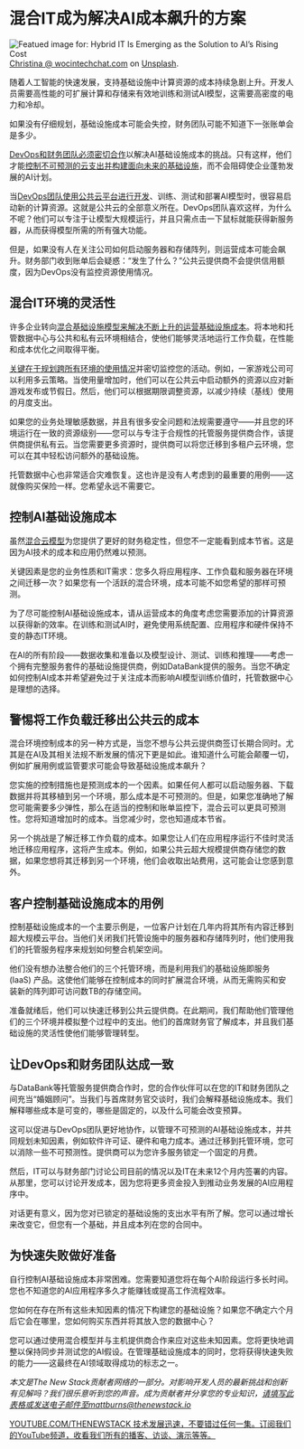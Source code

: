 # 混合IT成为解决AI成本飙升的方案

![Featued image for: Hybrid IT Is Emerging as the Solution to AI’s Rising Cost](https://cdn.thenewstack.io/media/2024/12/014b7512-christina-wocintechchat-com-6dv3pe-jnsg-unsplash-1024x684.jpg)
[Christina @ wocintechchat.com](https://unsplash.com/@wocintechchat?utm_content=creditCopyText&utm_medium=referral&utm_source=unsplash) on [Unsplash](https://unsplash.com/photos/shallow-focus-photo-of-person-using-macbook-6Dv3pe-JnSg?utm_content=creditCopyText&utm_medium=referral&utm_source=unsplash).

随着人工智能的快速发展，支持基础设施中计算资源的成本持续急剧上升。开发人员需要高性能的可扩展计算和存储来有效地训练和测试AI模型，这需要高密度的电力和冷却。

如果没有仔细规划，基础设施成本可能会失控，财务团队可能不知道下一张账单会是多少。

[DevOps和财务团队必须密切合作](https://thenewstack.io/engineers-must-become-agile-collaboration-ninjas/)以解决AI基础设施成本的挑战。只有这样，他们才能[控制不可预测的云支出并构建面向未来的基础设施](https://thenewstack.io/chaos-under-control-addressing-cloud-infrastructure-drift/)，而不会阻碍使企业蓬勃发展的AI计划。

当[DevOps团队使用公共云平台进行开发](https://thenewstack.io/building-an-effective-internal-developer-platform/)、训练、测试和部署AI模型时，很容易启动新的计算资源。这就是公共云的全部意义所在。DevOps团队喜欢这样，为什么不呢？他们可以专注于让模型大规模运行，并且只需点击一下鼠标就能获得新服务器，从而获得模型所需的所有强大功能。

但是，如果没有人在关注公司如何启动服务器和存储阵列，则运营成本可能会飙升。财务部门收到账单后会疑惑：“发生了什么？”公共云提供商不会提供信用额度，因为DevOps没有监控资源使用情况。

## 混合IT环境的灵活性

许多企业转向[混合基础设施模型来解决不断上升的运营基础设施成本](https://thenewstack.io/forget-all-cloud-or-all-on-prem-embrace-hybrid-for-agility-and-cost-savings/)。将本地和托管数据中心与公共和私有云环境相结合，使他们能够灵活地运行工作负载，在性能和成本优化之间取得平衡。

[关键在于规划跨所有环境的使用情况](https://thenewstack.io/how-to-go-about-setting-up-a-hybrid-cloud-environment/)并密切监控您的活动。例如，一家游戏公司可以利用多云策略。当使用量增加时，他们可以在公共云中启动额外的资源以应对新游戏发布或节假日。然后，他们可以根据期限调整资源，以减少持续（基线）使用的月度支出。

如果您的业务处理敏感数据，并且有很多安全问题和法规需要遵守——并且您的环境运行在一致的资源级别——您可以与专注于合规性的托管服务提供商合作，该提供商提供私有云。当您需要更多资源时，提供商可以将您迁移到多租户云环境，您可以在其中轻松访问额外的基础设施。

托管数据中心也非常适合灾难恢复。这也许是没有人考虑到的最重要的用例——这就像购买保险一样。您希望永远不需要它。

## 控制AI基础设施成本

虽然[混合云模型](https://thenewstack.io/use-a-finops-model-to-control-hybrid-cloud-costs/)为您提供了更好的财务稳定性，但您不一定能看到成本节省。这是因为AI技术的成本和应用仍然难以预测。

关键因素是您的业务性质和IT需求：您多久将应用程序、工作负载和服务器在环境之间迁移一次？如果您有一个活跃的混合环境，成本可能不如您希望的那样可预测。

为了尽可能控制AI基础设施成本，请从运营成本的角度考虑您需要添加的计算资源以获得新的效率。在训练和测试AI时，避免使用系统配置、应用程序和硬件保持不变的静态IT环境。

在AI的所有阶段——数据收集和准备以及模型设计、测试、训练和推理——考虑一个拥有完整服务套件的基础设施提供商，例如DataBank提供的服务。当您不确定如何控制AI成本并希望避免过于关注成本而影响AI模型训练价值时，托管数据中心是理想的选择。

## 警惕将工作负载迁移出公共云的成本
混合环境控制成本的另一种方式是，当您不想与公共云提供商签订长期合同时。尤其是在AI及其相关法规不断发展的情况下更是如此。谁知道什么可能会颠覆一切，例如扩展用例或监管要求可能会导致基础设施成本飙升？

您实施的控制措施也是预测成本的一个因素。如果任何人都可以启动服务器、下载数据并将其移植到另一个环境，那么成本是不可预测的。但是，如果您准确地了解您可能需要多少弹性，那么在适当的控制和账单监控下，混合云可以更具可预测性。您将知道增加时的成本。当您减少时，您也知道成本节省。

另一个挑战是了解迁移工作负载的成本。如果您让人们在应用程序运行不佳时灵活地迁移应用程序，这将产生成本。例如，如果公共云超大规模提供商存储您的数据，如果您想将其迁移到另一个环境，他们会收取出站费用，这可能会让您感到意外。

## 客户控制基础设施成本的用例
控制基础设施成本的一个主要示例是，一位客户计划在几年内将其所有内容迁移到超大规模云平台。当他们关闭我们托管设施中的服务器和存储阵列时，他们使用我们的托管服务程序来规划如何整合机架空间。

他们没有想办法整合他们的三个托管环境，而是利用我们的基础设施即服务 (IaaS) 产品。这使他们能够在控制成本的同时扩展混合环境，从而无需购买和安装新的阵列即可访问数TB的存储空间。

准备就绪后，他们可以快速迁移到公共云提供商。在此期间，我们帮助他们管理他们的三个环境并模拟整个过程中的支出。他们的首席财务官了解成本，并且我们基础设施的灵活性使他们能够管理转型。

## 让DevOps和财务团队达成一致
与DataBank等托管服务提供商合作时，您的合作伙伴可以在您的IT和财务团队之间充当“婚姻顾问”。当我们与首席财务官交谈时，我们会解释基础设施成本。我们解释哪些成本是可变的，哪些是固定的，以及什么可能会改变预算。

这可以促进与DevOps团队更好地协作，以管理不可预测的AI基础设施成本，并共同规划未知因素，例如软件许可证、硬件和电力成本。通过迁移到托管环境，您可以消除一些不可预测性。提供商可以为您许多服务锁定一个固定的月费。

然后，IT可以与财务部门讨论公司目前的情况以及IT在未来12个月内签署的内容。从那里，您可以讨论开发成本，因为您将更多资金投入到推动业务发展的AI应用程序中。

对话更有意义，因为您对已锁定的基础设施的支出水平有所了解。您可以通过增长来改变它，但您有一个基础，并且成本列在您的合同中。

## 为快速失败做好准备
自行控制AI基础设施成本非常困难。您需要知道您将在每个AI阶段运行多长时间。您也不知道您的AI应用程序多久才能赚钱或提高工作流程效率。

您如何在存在所有这些未知因素的情况下构建您的基础设施？如果您不确定六个月后它会在哪里，您如何购买东西并将其放入您的数据中心？

您可以通过使用混合模型并与主机提供商合作来应对这些未知因素。您将更快地调整以保持同步并测试您的AI假设。在管理基础设施成本的同时，您将获得快速失败的能力——这最终在AI领域取得成功的标志之一。

*本文是The New Stack贡献者网络的一部分。对影响开发人员的最新挑战和创新有见解吗？我们很乐意听到您的声音。成为贡献者并分享您的专业知识，请填写此表格或发送电子邮件至mattburns@thenewstack.io*

[YOUTUBE.COM/THENEWSTACK 技术发展迅速，不要错过任何一集。订阅我们的YouTube频道，收看我们所有的播客、访谈、演示等等。](https://youtube.com/thenewstack?sub_confirmation=1)